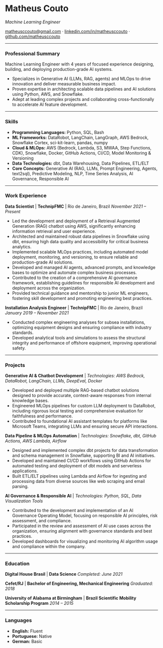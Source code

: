 # Matheus Couto

*Machine Learning Engineer*

[matheusccouto@gmail.com](mailto:matheusccouto@gmail.com) · [linkedin.com/in/matheusccouto](https://www.google.com/search?q=https://linkedin.com/in/matheusccouto) · [github.com/matheusccouto](https://github.com/matheusccouto)

-----

### Professional Summary

Machine Learning Engineer with 4 years of focused experience designing, building, and deploying production-grade AI systems.

* Specializes in Generative AI (LLMs, RAG, agents) and MLOps to drive innovation and deliver measurable business impact.
* Proven expertise in architecting scalable data pipelines and AI solutions using Python, AWS, and Snowflake.
* Adept at leading complex projects and collaborating cross-functionally to accelerate AI feature development.

---

### Skills

* **Programming Languages:** Python, SQL, Bash
* **ML Frameworks:** DataRobot, LangChain, LangGraph, AWS Bedrock, Snowflake Cortex, sci-kit-learn, pandas, numpy
* **Cloud & MLOps:** AWS (Bedrock, Lambda, S3, MWAA, Step Functions, CDK), Snowflake, Docker, GitHub Actions, CI/CD, Model Monitoring & Versioning
* **Data Technologies:** dbt, Data Warehousing, Data Pipelines, ETL/ELT
* **Core Concepts:** Generative AI (RAG, LLMs, Prompt Engineering, Agents, text2sql), Predictive Modeling, NLP, Time Series Analysis, AI Governance, Responsible AI

---

### Work Experience

**Data Scientist** | **TechnipFMC** | Rio de Janeiro, Brazil
*November 2021 – Present*

* Led the development and deployment of a Retrieval Augmented Generation (RAG) chatbot using AWS, significantly enhancing information retrieval and user experience.
* Architected and maintained robust data pipelines in Snowflake using dbt, ensuring high data quality and accessibility for critical business analytics.
* Implemented scalable MLOps practices, including automated model deployment, monitoring, and versioning, to ensure reliable and production-grade AI solutions.
* Developed and managed AI agents, advanced prompts, and knowledge bases to optimize and automate complex business processes.
* Contributed to the creation of a comprehensive AI governance framework, establishing guidelines for responsible AI development and deployment across the organization.
* Provided technical guidance and mentorship to junior ML engineers, fostering skill development and promoting engineering best practices.

**Installation Analysis Engineer** | **TechnipFMC** | Rio de Janeiro, Brazil
*January 2019 – November 2021*

* Conducted complex engineering analyses for subsea installations, optimizing equipment designs and ensuring compliance with industry standards.
* Developed analytical tools and simulations to assess the structural integrity and performance of offshore equipment, improving operational safety.

---

### Projects

**Generative AI & Chatbot Development** |
*Technologies: AWS Bedrock, DataRobot, LangChain, LLMs, DeepEval, Docker*

* Developed and deployed multiple RAG-based chatbot solutions designed to provide accurate, context-aware responses from internal knowledge bases.
* Engineered MLOps pipelines for custom LLM deployment to DataRobot, including rigorous local testing and comprehensive evaluation for faithfulness and performance.
* Contributed to foundational AI assistant templates for platforms like Microsoft Teams, integrating LLMs and ensuring secure API interactions.

**Data Pipeline & MLOps Automation** |
*Technologies: Snowflake, dbt, GitHub Actions, AWS Lambda, Airflow*

* Designed and implemented complex dbt projects for data transformation and schema management in Snowflake, supporting BI and AI initiatives.
* Developed and maintained CI/CD workflows using GitHub Actions for automated testing and deployment of dbt models and serverless applications.
* Built ETL/ELT pipelines using Lambda and Airflow for ingesting and processing data from diverse sources like web scraping and email parsing.

**AI Governance & Responsible AI** |
*Technologies: Python, SQL, Data Visualization Tools*

* Contributed to the development and implementation of an AI Governance Operating Model, focusing on responsible AI principles, risk assessment, and compliance.
* Participated in the review and assessment of AI use cases across the organization, ensuring alignment with governance standards and best practices.
* Developed dashboards for visualizing and monitoring AI algorithm usage and compliance within the company.

---

### Education

**Digital House Brasil** | **Data Science**
*Completed: June 2021*

**Cefet/RJ** | **Bachelor of Engineering, Mechanical Engineering**
*Graduated: 2018*

**University of Alabama at Birmingham** | **Brazil Scientific Mobility Scholarship Program**
*2014 – 2015*

---

### Languages

* **English:** Fluent
* **Portuguese:** Native
* **German:** Basic
